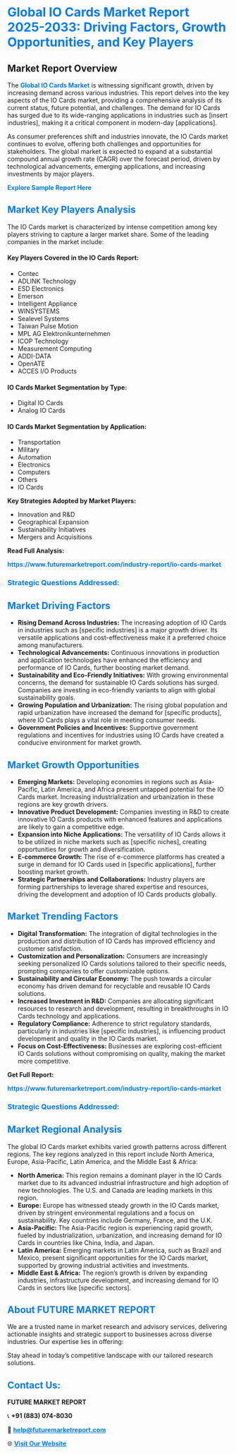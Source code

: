 <h1 style="color: #007BFF;">Global IO Cards Market Report 2025-2033: Driving Factors, Growth Opportunities, and Key Players</h1>

<section id="overview">
<h2>Market Report Overview</h2>
<p>The <a href="https://www.futuremarketreport.com/industry-report/io-cards-market" style="color: #007BFF; text-decoration: none;"><strong>Global IO Cards Market</strong></a> is witnessing significant growth, driven by increasing demand across various industries. This report delves into the key aspects of the IO Cards market, providing a comprehensive analysis of its current status, future potential, and challenges. The demand for IO Cards has surged due to its wide-ranging applications in industries such as [insert industries], making it a critical component in modern-day [applications].</p>
<p>As consumer preferences shift and industries innovate, the IO Cards market continues to evolve, offering both challenges and opportunities for stakeholders. The global market is expected to expand at a substantial compound annual growth rate (CAGR) over the forecast period, driven by technological advancements, emerging applications, and increasing investments by major players.</p>
</section>

<section id="overview">
<p><a href="https://www.futuremarketreport.com/request-sample/reportId=111086" style="color: #007BFF; text-decoration: none;"><strong>Explore Sample Report Here</strong></a></p>
</section>

<section id="key-players">
<h2 style="color: #007BFF;">Market Key Players Analysis</h2>
<p>The IO Cards market is characterized by intense competition among key players striving to capture a larger market share. Some of the leading companies in the market include:</p>
<h4>Key Players Covered in the IO Cards Report:</h4>
<ul><li>Contec</li><li>ADLINK Technology</li><li>ESD Electronics</li><li>Emerson</li><li>Intelligent Appliance</li><li>WINSYSTEMS</li><li>Sealevel Systems</li><li>Taiwan Pulse Motion</li><li>MPL AG Elektronikunternehmen</li><li>ICOP Technology</li><li>Measurement Computing</li><li>ADDI-DATA</li><li>OpenATE</li><li>ACCES I/O Products</li></ul>
<h4>IO Cards Market Segmentation by Type:</h4>
<ul><li>Digital IO Cards</li><li>Analog IO Cards</li></ul>

<h4>IO Cards Market Segmentation by Application:</h4>
<ul><li>Transportation</li><li>Military</li><li>Automation</li><li>Electronics</li><li>Computers</li><li>Others</li><li>IO Cards</li></ul>
<p><strong>Key Strategies Adopted by Market Players:</strong></p>
<ul>
<li>Innovation and R&D</li>
<li>Geographical Expansion</li>
<li>Sustainability Initiatives</li>
<li>Mergers and Acquisitions</li>
</ul>
</section>

<section>
<p><strong>Read Full Analysis: </strong></p><a href="https://www.futuremarketreport.com/industry-report/io-cards-market" style="color: #007BFF; text-decoration: none;"><strong>https://www.futuremarketreport.com/industry-report/io-cards-market</strong></a>
<h3 style="color: #007BFF;">Strategic Questions Addressed:</h3>
</section>

<section id="driving-factors">
<h2 style="color: #007BFF;">Market Driving Factors</h2>
<ul>
<li><strong>Rising Demand Across Industries:</strong> The increasing adoption of IO Cards in industries such as [specific industries] is a major growth driver. Its versatile applications and cost-effectiveness make it a preferred choice among manufacturers.</li>
<li><strong>Technological Advancements:</strong> Continuous innovations in production and application technologies have enhanced the efficiency and performance of IO Cards, further boosting market demand.</li>
<li><strong>Sustainability and Eco-Friendly Initiatives:</strong> With growing environmental concerns, the demand for sustainable IO Cards solutions has surged. Companies are investing in eco-friendly variants to align with global sustainability goals.</li>
<li><strong>Growing Population and Urbanization:</strong> The rising global population and rapid urbanization have increased the demand for [specific products], where IO Cards plays a vital role in meeting consumer needs.</li>
<li><strong>Government Policies and Incentives:</strong> Supportive government regulations and incentives for industries using IO Cards have created a conducive environment for market growth.</li>
</ul>
</section>

<section id="growth-opportunities">
<h2 style="color: #007BFF;">Market Growth Opportunities</h2>
<ul>
<li><strong>Emerging Markets:</strong> Developing economies in regions such as Asia-Pacific, Latin America, and Africa present untapped potential for the IO Cards market. Increasing industrialization and urbanization in these regions are key growth drivers.</li>
<li><strong>Innovative Product Development:</strong> Companies investing in R&D to create innovative IO Cards products with enhanced features and applications are likely to gain a competitive edge.</li>
<li><strong>Expansion into Niche Applications:</strong> The versatility of IO Cards allows it to be utilized in niche markets such as [specific niches], creating opportunities for growth and diversification.</li>
<li><strong>E-commerce Growth:</strong> The rise of e-commerce platforms has created a surge in demand for IO Cards used in [specific applications], further boosting market growth.</li>
<li><strong>Strategic Partnerships and Collaborations:</strong> Industry players are forming partnerships to leverage shared expertise and resources, driving the development and adoption of IO Cards products globally.</li>
</ul>
</section>

<section id="trending-factors">
<h2 style="color: #007BFF;">Market Trending Factors</h2>
<ul>
<li><strong>Digital Transformation:</strong> The integration of digital technologies in the production and distribution of IO Cards has improved efficiency and customer satisfaction.</li>
<li><strong>Customization and Personalization:</strong> Consumers are increasingly seeking personalized IO Cards solutions tailored to their specific needs, prompting companies to offer customizable options.</li>
<li><strong>Sustainability and Circular Economy:</strong> The push towards a circular economy has driven demand for recyclable and reusable IO Cards solutions.</li>
<li><strong>Increased Investment in R&D:</strong> Companies are allocating significant resources to research and development, resulting in breakthroughs in IO Cards technology and applications.</li>
<li><strong>Regulatory Compliance:</strong> Adherence to strict regulatory standards, particularly in industries like [specific industries], is influencing product development and quality in the IO Cards market.</li>
<li><strong>Focus on Cost-Effectiveness:</strong> Businesses are exploring cost-efficient IO Cards solutions without compromising on quality, making the market more competitive.</li>
</ul>
</section>

<section>
<p><strong>Get Full Report: </strong></p><a href="https://www.futuremarketreport.com/industry-report/io-cards-market" style="color: #007BFF; text-decoration: none;"><strong>https://www.futuremarketreport.com/industry-report/io-cards-market</strong></a>
<h3 style="color: #007BFF;">Strategic Questions Addressed:</h3>
</section>


<section id="regional-analysis">
<h2 style="color: #007BFF;">Market Regional Analysis</h2>
<p>The global IO Cards market exhibits varied growth patterns across different regions. The key regions analyzed in this report include North America, Europe, Asia-Pacific, Latin America, and the Middle East & Africa:</p>
<ul>
<li><strong>North America:</strong> This region remains a dominant player in the IO Cards market due to its advanced industrial infrastructure and high adoption of new technologies. The U.S. and Canada are leading markets in this region.</li>
<li><strong>Europe:</strong> Europe has witnessed steady growth in the IO Cards market, driven by stringent environmental regulations and a focus on sustainability. Key countries include Germany, France, and the U.K.</li>
<li><strong>Asia-Pacific:</strong> The Asia-Pacific region is experiencing rapid growth, fueled by industrialization, urbanization, and increasing demand for IO Cards in countries like China, India, and Japan.</li>
<li><strong>Latin America:</strong> Emerging markets in Latin America, such as Brazil and Mexico, present significant opportunities for the IO Cards market, supported by growing industrial activities and investments.</li>
<li><strong>Middle East & Africa:</strong> The region’s growth is driven by expanding industries, infrastructure development, and increasing demand for IO Cards in sectors like [specific sectors].</li>
</ul>
</section>

<footer>
<h2 style="color: #007BFF;">About FUTURE MARKET REPORT</h2>
<p>We are a trusted name in market research and advisory services, delivering actionable insights and strategic support to businesses across diverse industries. Our expertise lies in offering:</p>

<p>Stay ahead in today’s competitive landscape with our tailored research solutions.</p>

<h2 style="color: #007BFF;">Contact Us:</h2>
<p><strong>FUTURE MARKET REPORT</strong></p>
<p>📞 <strong>+91 (883) 074-8030</strong></p>
<p>📧 <strong><a href="mailto:help@futuremarketreport.com" style="color: #007BFF;">help@futuremarketreport.com</a></strong></p>
<p>🌐 <strong><a href="https://www.futuremarketreport.com/" style="color: #007BFF;">Visit Our Website</a></strong></p>
</footer>